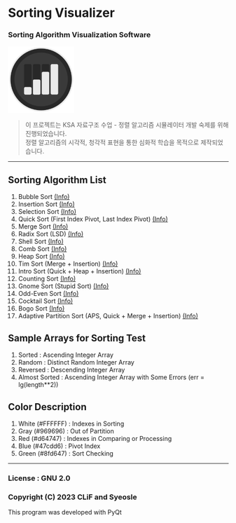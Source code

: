 # Sorting Visualizer

### Sorting Algorithm Visualization Software

<img src="Icon/Icon.png" width="30%" height="30%">

> 이 프로젝트는 KSA 자료구조 수업 - 정렬 알고리즘 시뮬레이터 개발 숙제를 위해 진행되었습니다.      
> 정렬 알고리즘의 시각적, 청각적 표현을 통한 심화적 학습을 목적으로 제작되었습니다.     

- - -
      
## Sorting Algorithm List     
1. Bubble Sort [(Info)](https://en.wikipedia.org/wiki/Bubble_sort)
2. Insertion Sort [(Info)](https://en.wikipedia.org/wiki/Insertion_sort)
3. Selection Sort [(Info)](https://en.wikipedia.org/wiki/Selection_sort)
4. Quick Sort (First Index Pivot, Last Index Pivot) [(Info)](https://en.wikipedia.org/wiki/Quick_sort)
5. Merge Sort [(Info)](https://en.wikipedia.org/wiki/Merge_sort)
6. Radix Sort (LSD) [(Info)](https://en.wikipedia.org/wiki/Radix_sort)
7. Shell Sort [(Info)](https://en.wikipedia.org/wiki/Shell_sort)
8. Comb Sort [(Info)](https://en.wikipedia.org/wiki/Comb_sort)
9. Heap Sort [(Info)](https://en.wikipedia.org/wiki/Heap_sort)
10. Tim Sort (Merge + Insertion) [(Info)](https://en.wikipedia.org/wiki/Tim_sort)
11. Intro Sort (Quick + Heap + Insertion) [(Info)](https://en.wikipedia.org/wiki/Intro_sort)
12. Counting Sort [(Info)](https://en.wikipedia.org/wiki/Counting_sort)
13. Gnome Sort (Stupid Sort) [(Info)](https://en.wikipedia.org/wiki/Gnome_sort)
14. Odd-Even Sort [(Info)](https://en.wikipedia.org/wiki/Odd–even_sort)
15. Cocktail Sort [(Info)](https://en.wikipedia.org/wiki/Cocktail_sort)
16. Bogo Sort [(Info)](https://en.wikipedia.org/wiki/Bogo_sort)
17. Adaptive Partition Sort (APS, Quick + Merge + Insertion) [(Info)](https://github.com/ryankwondev/Adaptive-Partition-Sort) 

## Sample Arrays for Sorting Test
1. Sorted : Ascending Integer Array
2. Random : Distinct Random Integer Array
3. Reversed : Descending Integer Array
4. Almost Sorted : Ascending Integer Array with Some Errors (err = lg(length**2))
      
## Color Description
1. White (<span style="#FFFFFF">#FFFFFF</span>) : Indexes in Sorting
2. Gray (<span style="#969696">#969696</span>) : Out of Partition
3. Red (<span style="#d64747">#d64747</span>) : Indexes in Comparing or Processing
4. Blue (<span style="#47cdd6">#47cdd6</span>) : Pivot Index
5. Green (<span style="#8fd647">#8fd647</span>) : Sort Checking
      
- - -
      
### License : GNU 2.0

### Copyright (C) 2023 CLiF and Syeosle

This program was developed with PyQt
